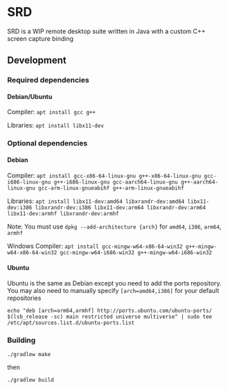 # SRD

SRD is a WIP remote desktop suite written in Java with a custom C++ screen capture binding

## Development

### Required dependencies

#### Debian/Ubuntu

Compiler:
`apt install gcc g++`

Libraries:
`apt install libx11-dev`

### Optional dependencies

#### Debian

Compiler:
`apt install gcc-x86-64-linux-gnu g++-x86-64-linux-gnu gcc-i686-linux-gnu g++-i686-linux-gnu gcc-aarch64-linux-gnu g++-aarch64-linux-gnu gcc-arm-linux-gnueabihf g++-arm-linux-gnueabihf`

Libraries:
`apt install libx11-dev:amd64 libxrandr-dev:amd64 libx11-dev:i386 libxrandr-dev:i386 libx11-dev:arm64 libxrandr-dev:arm64 libx11-dev:armhf libxrandr-dev:armhf`

Note: You must use `dpkg --add-architecture {arch}` for `amd64`, `i386`, `arm64`, `armhf`

Windows Compiler:
`apt install gcc-mingw-w64-x86-64-win32 g++-mingw-w64-x86-64-win32 gcc-mingw-w64-i686-win32 g++-mingw-w64-i686-win32`

#### Ubuntu

Ubuntu is the same as Debian except you need to add the ports repository.\
You may also need to manually specify `[arch=amd64,i386]` for your default repositories

`echo "deb [arch=arm64,armhf] http://ports.ubuntu.com/ubuntu-ports/ $(lsb_release -sc) main restricted universe multiverse" | sudo tee /etc/apt/sources.list.d/ubuntu-ports.list`

### Building

`./gradlew make`

then

`./gradlew build`
